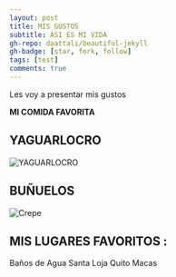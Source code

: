 ```yaml
---
layout: post
title: MIS GUSTOS
subtitle: ASI ES MI VIDA 
gh-repo: daattali/beautiful-jekyll
gh-badge: [star, fork, follow]
tags: [test]
comments: true
---
```


Les voy a presentar  mis gustos 

**MI COMIDA FAVORITA**

## YAGUARLOCRO


![YAGUARLOCRO](https://artecuador.com/images/yaguarlocro.jpg)

## BUÑUELOS

![Crepe](https://img.goraymi.com/2020/01/22/94a299c7688bcb364b0c21be73fea81c_lg.jpg)

## MIS LUGARES FAVORITOS :
Baños de Agua Santa
Loja
Quito
Macas

